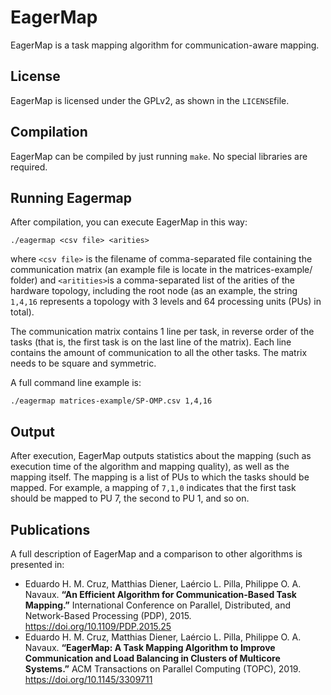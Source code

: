 # EagerMap
EagerMap is a task mapping algorithm for communication-aware mapping.

## License
EagerMap is licensed under the GPLv2, as shown in the ```LICENSE```file.

## Compilation
EagerMap can be compiled by just running ```make```. No special libraries are required.

## Running Eagermap

After compilation, you can execute EagerMap in this way:
```
./eagermap <csv file> <arities>
```
where ```<csv file>``` is the filename of comma-separated file containing the communication matrix (an example file is locate in the matrices-example/ folder)
and ```<aritities>```is a comma-separated list of the arities of the hardware topology, including the root node (as an example, the string ```1,4,16``` represents a topology with 3 levels and 64 processing units (PUs) in total).

The communication matrix contains 1 line per task, in reverse order of the tasks (that is, the first task is on the last line of the matrix).
Each line contains the amount of communication to all the other tasks.
The matrix needs to be square and symmetric.


A full command line example is:
```
./eagermap matrices-example/SP-OMP.csv 1,4,16
```

## Output
After execution, EagerMap outputs statistics about the mapping (such as execution time of the algorithm and mapping quality), as well as the mapping itself.
The mapping is a list of PUs to which the tasks should be mapped.
For example, a mapping of ```7,1,0``` indicates that the first task should be mapped to PU 7, the second to PU 1, and so on.

## Publications
A full description of EagerMap and a comparison to other algorithms is presented in:

- Eduardo H. M. Cruz, Matthias Diener, Laércio L. Pilla, Philippe O. A. Navaux. **“An Efficient Algorithm for Communication-Based Task Mapping.”** International Conference on Parallel, Distributed, and Network-Based Processing (PDP), 2015. https://doi.org/10.1109/PDP.2015.25
- Eduardo H. M. Cruz, Matthias Diener, Laércio L. Pilla, Philippe O. A. Navaux. **“EagerMap: A Task Mapping Algorithm to Improve Communication and Load Balancing in Clusters of Multicore Systems.”** ACM Transactions on Parallel Computing (TOPC), 2019. https://doi.org/10.1145/3309711
